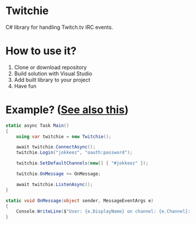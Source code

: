 # Twitchie
C# library for handling Twitch.tv IRC events.

# How to use it?
1. Clone or download repository
2. Build solution with Visual Studio
3. Add built library to your project
4. Have fun

# Example? ([See also this](https://github.com/JokkeeZ/Twitchie/blob/Twitchie2/Twitchie2.Example/Program.cs))
```cs
static async Task Main()
{
	using var twitchie = new Twitchie();

	await twitchie.ConnectAsync();
	twitchie.Login("jokkeez", "oauth:password");

	twitchie.SetDefaultChannels(new[] { "#jokkeez" });

	twitchie.OnMessage += OnMessage;

	await twitchie.ListenAsync();
}

static void OnMessage(object sender, MessageEventArgs e)
{
	Console.WriteLine($"User: {e.DisplayName} on channel: {e.Channel}: {e.Message}");
}
```

